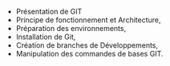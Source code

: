 - Présentation de GIT
- Principe de fonctionnement et Architecture,
- Préparation des environnements,
- Installation de Git,
- Création de branches de Développements,
- Manipulation des commandes de bases GIT. 
